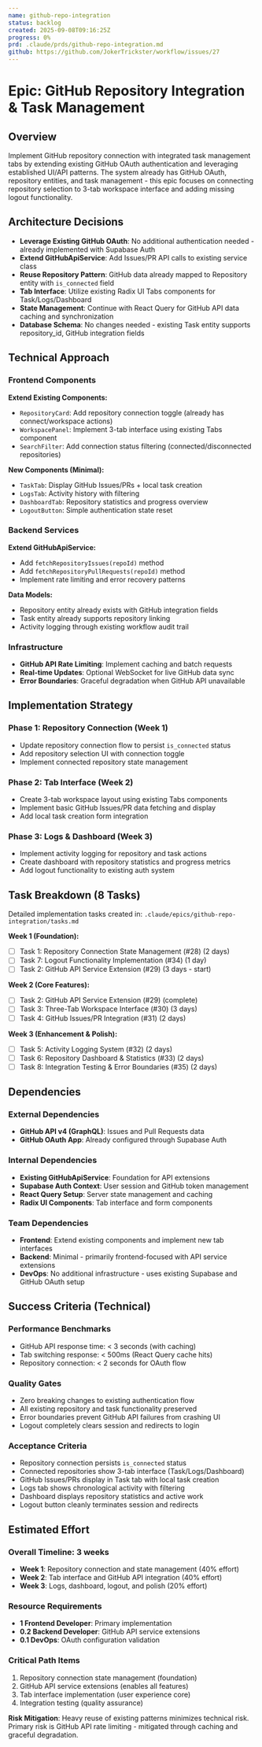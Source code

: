 ```yaml
---
name: github-repo-integration
status: backlog
created: 2025-09-08T09:16:25Z
progress: 0%
prd: .claude/prds/github-repo-integration.md
github: https://github.com/JokerTrickster/workflow/issues/27
---
```


# Epic: GitHub Repository Integration & Task Management

## Overview

Implement GitHub repository connection with integrated task management tabs by extending existing GitHub OAuth authentication and leveraging established UI/API patterns. The system already has GitHub OAuth, repository entities, and task management - this epic focuses on connecting repository selection to 3-tab workspace interface and adding missing logout functionality.

## Architecture Decisions

- **Leverage Existing GitHub OAuth**: No additional authentication needed - already implemented with Supabase Auth
- **Extend GitHubApiService**: Add Issues/PR API calls to existing service class
- **Reuse Repository Pattern**: GitHub data already mapped to Repository entity with `is_connected` field
- **Tab Interface**: Utilize existing Radix UI Tabs components for Task/Logs/Dashboard
- **State Management**: Continue with React Query for GitHub API data caching and synchronization
- **Database Schema**: No changes needed - existing Task entity supports repository_id, GitHub integration fields

## Technical Approach

### Frontend Components
**Extend Existing Components:**
- `RepositoryCard`: Add repository connection toggle (already has connect/workspace actions)
- `WorkspacePanel`: Implement 3-tab interface using existing Tabs component
- `SearchFilter`: Add connection status filtering (connected/disconnected repositories)

**New Components (Minimal):**
- `TaskTab`: Display GitHub Issues/PRs + local task creation
- `LogsTab`: Activity history with filtering
- `DashboardTab`: Repository statistics and progress overview
- `LogoutButton`: Simple authentication state reset

### Backend Services
**Extend GitHubApiService:**
- Add `fetchRepositoryIssues(repoId)` method
- Add `fetchRepositoryPullRequests(repoId)` method
- Implement rate limiting and error recovery patterns

**Data Models:**
- Repository entity already exists with GitHub integration fields
- Task entity already supports repository linking
- Activity logging through existing workflow audit trail

### Infrastructure
- **GitHub API Rate Limiting**: Implement caching and batch requests
- **Real-time Updates**: Optional WebSocket for live GitHub data sync
- **Error Boundaries**: Graceful degradation when GitHub API unavailable

## Implementation Strategy

### Phase 1: Repository Connection (Week 1)
- Update repository connection flow to persist `is_connected` status
- Add repository selection UI with connection toggle
- Implement connected repository state management

### Phase 2: Tab Interface (Week 2)
- Create 3-tab workspace layout using existing Tabs components
- Implement basic GitHub Issues/PR data fetching and display
- Add local task creation form integration

### Phase 3: Logs & Dashboard (Week 3)
- Implement activity logging for repository and task actions
- Create dashboard with repository statistics and progress metrics
- Add logout functionality to existing auth system

## Task Breakdown (8 Tasks)

Detailed implementation tasks created in: `.claude/epics/github-repo-integration/tasks.md`

**Week 1 (Foundation):**
- [ ] Task 1: Repository Connection State Management (#28) (2 days)
- [ ] Task 7: Logout Functionality Implementation (#34) (1 day) 
- [ ] Task 2: GitHub API Service Extension (#29) (3 days - start)

**Week 2 (Core Features):**
- [ ] Task 2: GitHub API Service Extension (#29) (complete)
- [ ] Task 3: Three-Tab Workspace Interface (#30) (3 days)
- [ ] Task 4: GitHub Issues/PR Integration (#31) (2 days)

**Week 3 (Enhancement & Polish):**
- [ ] Task 5: Activity Logging System (#32) (2 days)
- [ ] Task 6: Repository Dashboard & Statistics (#33) (2 days)
- [ ] Task 8: Integration Testing & Error Boundaries (#35) (2 days)

## Dependencies

### External Dependencies
- **GitHub API v4 (GraphQL)**: Issues and Pull Requests data
- **GitHub OAuth App**: Already configured through Supabase Auth

### Internal Dependencies  
- **Existing GitHubApiService**: Foundation for API extensions
- **Supabase Auth Context**: User session and GitHub token management
- **React Query Setup**: Server state management and caching
- **Radix UI Components**: Tab interface and form components

### Team Dependencies
- **Frontend**: Extend existing components and implement new tab interfaces
- **Backend**: Minimal - primarily frontend-focused with API service extensions
- **DevOps**: No additional infrastructure - uses existing Supabase and GitHub OAuth setup

## Success Criteria (Technical)

### Performance Benchmarks
- GitHub API response time: < 3 seconds (with caching)
- Tab switching response: < 500ms (React Query cache hits)
- Repository connection: < 2 seconds for OAuth flow

### Quality Gates
- Zero breaking changes to existing authentication flow
- All existing repository and task functionality preserved
- Error boundaries prevent GitHub API failures from crashing UI
- Logout completely clears session and redirects to login

### Acceptance Criteria
- Repository connection persists `is_connected` status
- Connected repositories show 3-tab interface (Task/Logs/Dashboard)
- GitHub Issues/PRs display in Task tab with local task creation
- Logs tab shows chronological activity with filtering
- Dashboard displays repository statistics and active work
- Logout button cleanly terminates session and redirects

## Estimated Effort

### Overall Timeline: 3 weeks
- **Week 1**: Repository connection and state management (40% effort)
- **Week 2**: Tab interface and GitHub API integration (40% effort) 
- **Week 3**: Logs, dashboard, logout, and polish (20% effort)

### Resource Requirements
- **1 Frontend Developer**: Primary implementation
- **0.2 Backend Developer**: GitHub API service extensions
- **0.1 DevOps**: OAuth configuration validation

### Critical Path Items
1. Repository connection state management (foundation)
2. GitHub API service extensions (enables all features)
3. Tab interface implementation (user experience core)
4. Integration testing (quality assurance)

**Risk Mitigation**: Heavy reuse of existing patterns minimizes technical risk. Primary risk is GitHub API rate limiting - mitigated through caching and graceful degradation.